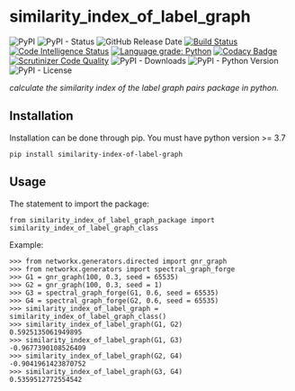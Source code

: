 # similarity_index_of_label_graph

![PyPI](https://img.shields.io/pypi/v/similarity-index-of-label-graph?color=red)
![PyPI - Status](https://img.shields.io/pypi/status/similarity-index-of-label-graph)
![GitHub Release Date](https://img.shields.io/github/release-date/fsssosei/similarity_index_of_label_graph)
[![Build Status](https://scrutinizer-ci.com/g/fsssosei/similarity_index_of_label_graph/badges/build.png?b=master)](https://scrutinizer-ci.com/g/fsssosei/similarity_index_of_label_graph/build-status/master)
[![Code Intelligence Status](https://scrutinizer-ci.com/g/fsssosei/similarity_index_of_label_graph/badges/code-intelligence.svg?b=master)](https://scrutinizer-ci.com/code-intelligence)
[![Language grade: Python](https://img.shields.io/lgtm/grade/python/g/fsssosei/similarity_index_of_label_graph.svg?logo=lgtm&logoWidth=18)](https://lgtm.com/projects/g/fsssosei/similarity_index_of_label_graph/context:python)
[![Codacy Badge](https://api.codacy.com/project/badge/Grade/bf34f8d12be84b4492a5a3709df0aae5)](https://www.codacy.com/manual/fsssosei/similarity_index_of_label_graph?utm_source=github.com&amp;utm_medium=referral&amp;utm_content=fsssosei/similarity_index_of_label_graph&amp;utm_campaign=Badge_Grade)
[![Scrutinizer Code Quality](https://scrutinizer-ci.com/g/fsssosei/similarity_index_of_label_graph/badges/quality-score.png?b=master)](https://scrutinizer-ci.com/g/fsssosei/similarity_index_of_label_graph/?branch=master)
![PyPI - Downloads](https://img.shields.io/pypi/dw/similarity-index-of-label-graph?label=PyPI%20-%20Downloads)
![PyPI - Python Version](https://img.shields.io/pypi/pyversions/similarity-index-of-label-graph)
![PyPI - License](https://img.shields.io/pypi/l/similarity-index-of-label-graph)

*calculate the similarity index of the label graph pairs package in python.*


## Installation

Installation can be done through pip. You must have python version >= 3.7

	pip install similarity-index-of-label-graph

## Usage

The statement to import the package:

	from similarity_index_of_label_graph_package import similarity_index_of_label_graph_class
	
Example:

	>>> from networkx.generators.directed import gnr_graph
	>>> from networkx.generators import spectral_graph_forge
	>>> G1 = gnr_graph(100, 0.3, seed = 65535)
	>>> G2 = gnr_graph(100, 0.3, seed = 1)
	>>> G3 = spectral_graph_forge(G1, 0.6, seed = 65535)
	>>> G4 = spectral_graph_forge(G2, 0.6, seed = 65535)
	>>> similarity_index_of_label_graph = similarity_index_of_label_graph_class()
	>>> similarity_index_of_label_graph(G1, G2)
	0.5925135061949895
	>>> similarity_index_of_label_graph(G1, G3)
	-0.9677390108526409
	>>> similarity_index_of_label_graph(G2, G4)
	-0.9041961423870752
	>>> similarity_index_of_label_graph(G3, G4)
	0.5359512772554542
